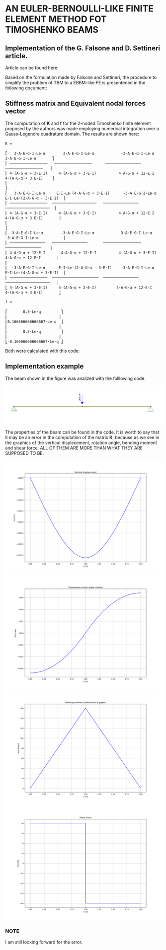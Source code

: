 # AN EULER-BERNOULLI-LIKE FINITE ELEMENT METHOD FOT TIMOSHENKO BEAMS
## Implementation of the G. Falsone and D. Settineri article.

Article can be found here:


Based on the formulation made by Falsone and Settineri, the procedure to simplify the problem of TBM to a EBBM-like FE is presentened in the following document:


## Stiffness matrix and Equivalent nodal forces vector

The computation of **K** and **f** for the 2-noded Timoshenko finite element proposed by the authors was made employing numerical integration over a Gauss-Legendre cuadrature domain. The results are shown here:

```
K =

⎡   3⋅A⋅E⋅G⋅I⋅Le⋅α        3⋅A⋅E⋅G⋅I⋅Le⋅α            -3⋅A⋅E⋅G⋅I⋅Le⋅α           3⋅A⋅E⋅G⋅I⋅Le⋅α       ⎤    
⎢ ─────────────────   ─────────────────      ────────────────      ─────────────────   ⎥ 
⎢ 4⋅(A⋅G⋅α + 3⋅E⋅I)     4⋅(A⋅G⋅α + 3⋅E⋅I)          4⋅A⋅G⋅α + 12⋅E⋅I         4⋅(A⋅G⋅α + 3⋅E⋅I)    ⎥
⎢                                                                                      ⎥
⎢   3⋅A⋅E⋅G⋅I⋅Le⋅α     E⋅I⋅Le⋅(4⋅A⋅G⋅α + 3⋅E⋅I)      -3⋅A⋅E⋅G⋅I⋅Le⋅α       E⋅I⋅Le⋅(2⋅A⋅G⋅α - 3⋅E⋅I)  ⎥
⎢ ─────────────────  ────────────────────   ────────────────     ────────────────────  ⎥
⎢ 4⋅(A⋅G⋅α + 3⋅E⋅I)     4⋅(A⋅G⋅α + 3⋅E⋅I)          4⋅A⋅G⋅α + 12⋅E⋅I      4⋅(A⋅G⋅α + 3⋅E⋅I)       ⎥
⎢                                                                                      ⎥
⎢ -3⋅A⋅E⋅G⋅I⋅Le⋅α        -3⋅A⋅E⋅G⋅I⋅Le⋅α            3⋅A⋅E⋅G⋅I⋅Le⋅α       -3⋅A⋅E⋅G⋅I⋅Le⋅α           ⎥
⎢ ────────────────   ────────────────       ─────────────────      ────────────────    ⎥
⎢ 4⋅A⋅G⋅α + 12⋅E⋅I       4⋅A⋅G⋅α + 12⋅E⋅I          4⋅(A⋅G⋅α + 3⋅E⋅I)      4⋅A⋅G⋅α + 12⋅E⋅I       ⎥
⎢                                                                                      
⎢   3⋅A⋅E⋅G⋅I⋅Le⋅α      E⋅I⋅Le⋅(2⋅A⋅G⋅α - 3⋅E⋅I)    -3⋅A⋅E⋅G⋅I⋅Le⋅α       E⋅I⋅Le⋅(4⋅A⋅G⋅α + 3⋅E⋅I)  ⎥
⎢ ─────────────────  ─────────────────────  ────────────────   ────────────────────   ⎥
⎣ 4⋅(A⋅G⋅α + 3⋅E⋅I)     4⋅(A⋅G⋅α + 3⋅E⋅I)         4⋅A⋅G⋅α + 12⋅E⋅I      4⋅(A⋅G⋅α + 3⋅E⋅I)       ⎦

```

```
f =

⎡       0.5⋅Le⋅q         ⎤
⎢                       ⎥
⎢0.166666666666667⋅Le⋅q  ⎥
⎢                       ⎥
⎢       0.5⋅Le⋅q         ⎥
⎢                       ⎥
⎣-0.166666666666667⋅Le⋅q ⎦

```

Both were calculated with this code:


## Implementation example

The beam shown in the figure was analized with the folllowing code:

<img src="figs/beam.png">

The properties of the beam can be found in the code. It is worth to say that it may be an error in the computation of the matrix **K**, because as we see in the graphics of the vertical displacement, rotation angle, bending moment and shear force, ALL OF THEM ARE MORE THAN WHAT THEY ARE SUPPOSED TO BE.

<img src="figs/vv.png">
<img src="figs/tt.png">
<img src="figs/MM.png">
<img src="figs/VV_s.png">


### NOTE

I am still looking forward for the error.